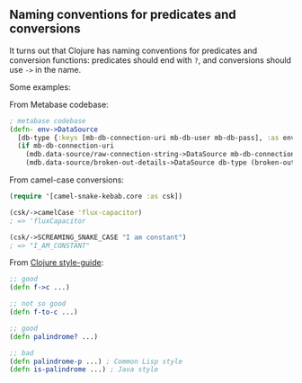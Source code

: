 ## Naming conventions for predicates and conversions

It turns out that Clojure has naming conventions 
for predicates and conversion functions: predicates 
should end with `?`, and conversions should 
use `->` in the name.

Some examples:

From Metabase codebase:
```clojure
; metabase codebase
(defn- env->DataSource
  [db-type {:keys [mb-db-connection-uri mb-db-user mb-db-pass], :as env-vars}]
  (if mb-db-connection-uri
    (mdb.data-source/raw-connection-string->DataSource mb-db-connection-uri mb-db-user mb-db-pass)
    (mdb.data-source/broken-out-details->DataSource db-type (broken-out-details db-type env-vars))))
```

From camel-case conversions:
```clojure
(require '[camel-snake-kebab.core :as csk])

(csk/->camelCase 'flux-capacitor)
; => 'fluxCapacitor

(csk/->SCREAMING_SNAKE_CASE "I am constant")
; => "I_AM_CONSTANT"
```

From [Clojure style-guide](https://guide.clojure.style/#naming-conversion-functions):
```clojure
;; good
(defn f->c ...)

;; not so good
(defn f-to-c ...)

;; good
(defn palindrome? ...)

;; bad
(defn palindrome-p ...) ; Common Lisp style
(defn is-palindrome ...) ; Java style
```



 